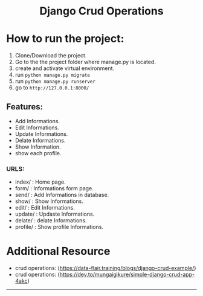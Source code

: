 <center>
<h1>Django Crud Operations</h1>
</center>

# How to run the project:
1. Clone/Download the project.
2. Go to the the project folder where manage.py is located.
3. create and activate virtual environment.
4. run `python manage.py migrate`
5. run `python manage.py runserver`
6. go to `http://127.0.0.1:8000/`

## Features:
+ Add Informations.
+ Edit Informations.
+ Update Informations.
+ Delate Informations.
+ Show Information.
+ show each profile.

### URLS:
+ index/    :   Home page.
+ form/     :    Informations form page.
+ send/     :    Add Informations in database.
+ show/     :    Show Informations.
+ edit/     :    Edit Informations.
+ update/   :  Updaste Informations.
+ delate/   :  delate Informations.
+ profile/  : Show profile Informations.

# Additional Resource
+ crud operations: (https://data-flair.training/blogs/django-crud-example/)
+ crud operations: (https://dev.to/mungaigikure/simple-django-crud-app-4akc)
<hr>
